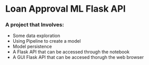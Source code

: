 # Loan Approval ML Flask API

### A project that Involves:
-  Some data exploration
- Using Pipeline to create a model
- Model persistence
- A Flask API that can be accessed through the notebook
- A GUI Flask API that can be accesed thorugh the web browser 